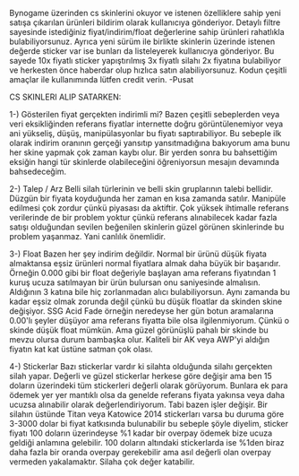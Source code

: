 Bynogame üzerinden cs skinlerini okuyor ve istenen özelliklere sahip yeni satışa çıkarılan ürünleri bildirim olarak kullanıcıya gönderiyor. Detaylı filtre sayesinde istediğiniz fiyat/indirim/float değerlerine sahip ürünleri rahatlıkla bulabiliyorsunuz. Ayrıca yeni sürüm ile birlikte skinlerin üzerinde istenen değerde sticker var ise bunları da listeleyerek kullanıcıya gönderiyor. Bu sayede 10x fiyatlı sticker yapıştırılmış 3x fiyatlı silahı 2x fiyatına bulabiliyor ve herkesten önce haberdar olup hızlıca satın alabiliyorsunuz. Kodun çeşitli amaçlar ile kullanımında lütfen credit verin.
-Pusat

CS SKINLERI ALIP SATARKEN:

1-) Gösterilen fiyat gerçekten indirimli mi?
Bazen çeşitli sebeplerden veya veri eksikliğinden referans fiyatlar internette doğru görüntülenemiyor veya ani yükseliş, düşüş, manipülasyonlar bu fiyatı saptırabiliyor. Bu sebeple ilk olarak indirim oranının gerçeği yansıtıp yansıtmadığına bakıyorum ama bunu her skine yapmak çok zaman kaybı olur. Bir yerden sonra bu bahsettiğim eksiğin hangi tür skinlerde olabileceğini öğreniyorsun mesajın devamında bahsedeceğim.

2-) Talep / Arz
Belli silah türlerinin ve belli skin gruplarının talebi bellidir. Düzgün bir fiyata koyduğunda her zaman en kısa zamanda satılır. Manipüle edilmesi çok zordur çünkü piyasası da aktiftir. Çok yüksek ihtimalle referans verilerinde de bir problem yoktur çünkü referans alınabilecek kadar fazla satışı olduğundan sevilen beğenilen skinlerin güzel görünen skinlerinde bu problem yaşanmaz. Yani canlılık önemlidir.

3-) Float
Bazen her şey indirim değildir. Normal bir ürünü düşük fiyata almaktansa eşsiz ürünleri normal fiyatlara almak daha büyük bir başarıdır. Örneğin 0.000 gibi bir float değeriyle başlayan ama referans fiyatından 1 kuruş ucuza satılmayan bir ürün bulursan onu saniyesinde almalısın. Aldığının 3 katına bile hiç zorlanmadan alıcı bulabiliyorsun. Aynı zamanda bu kadar eşsiz olmak zorunda değil çünkü bu düşük floatlar da skinden skine değişiyor. SSG Acid Fade örneğin neredeyse her gün botun aramalarına 0.00'lı şeyler düşüyor ama referans fiyatta bile olsa ilgilenmiyorum. Çünkü o skinde düşük float mümkün. Ama güzel görünüşlü pahalı bir skinde bu mevzu olursa durum bambaşka olur. Kaliteli bir AK veya AWP'yi aldığın fiyatın kat kat üstüne satman çok olası.

4-) Stickerlar
Bazı stickerlar vardır ki silahta olduğunda silahı gerçekten silah yapar. Değerli ve güzel stickerlar herkese göre değişir ama ben 15 doların üzerindeki tüm stickerleri değerli olarak görüyorum. Bunlara ek para ödemek yer yer mantıklı olsa da genelde referans fiyata yakınsa veya daha ucuzsa alınabilir olarak değerlendiriyorum. Tabi bazen işler değişir. Bir silahın üstünde Titan veya Katowice 2014 stickerları varsa bu duruma göre 3-3000 dolar bi fiyat katkısında bulunabilir bu sebeple şöyle diyelim, sticker fiyatı 100 doların üzerindeyse %1 kadar bir overpay ödemek bize ucuza geldiği anlamına gelebilir. 100 doların altındaki stickerlarda ise %1den biraz daha fazla bir oranda overpay gerekebilir ama asıl değerli olan overpay vermeden yakalamaktır. Silaha çok değer katabilir.
